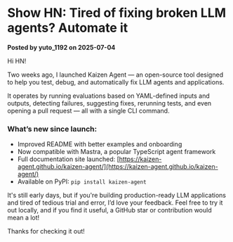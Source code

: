 # Show HN: Tired of fixing broken LLM agents? Automate it

**Posted by yuto_1192 on 2025-07-04**

Hi HN!

Two weeks ago, I launched Kaizen Agent — an open-source tool designed to help you test, debug, and automatically fix LLM agents and applications.

It operates by running evaluations based on YAML-defined inputs and outputs, detecting failures, suggesting fixes, rerunning tests, and even opening a pull request — all with a single CLI command.

### What’s new since launch:
- Improved README with better examples and onboarding
- Now compatible with Mastra, a popular TypeScript agent framework
- Full documentation site launched: [https://kaizen-agent.github.io/kaizen-agent/](https://kaizen-agent.github.io/kaizen-agent/)
- Available on PyPI: `pip install kaizen-agent`

It's still early days, but if you're building production-ready LLM applications and tired of tedious trial and error, I’d love your feedback. Feel free to try it out locally, and if you find it useful, a GitHub star or contribution would mean a lot!

Thanks for checking it out!
